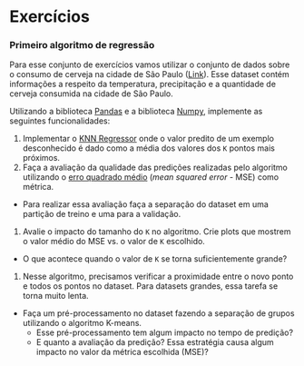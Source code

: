 # Exercícios


### Primeiro algoritmo de regressão

Para esse conjunto de exercícios vamos utilizar o conjunto de dados sobre o
consumo de cerveja na cidade de São Paulo ([Link](https://www.kaggle.com/dongeorge/beer-consumption-sao-paulo)).
Esse dataset contém informações a respeito da temperatura, precipitação e a
quantidade de cerveja consumida na cidade de São Paulo.


Utilizando a biblioteca [Pandas](https://pandas.pydata.org/) e a biblioteca
[Numpy](https://numpy.org/), implemente as seguintes funcionalidades:

1. Implementar o [KNN
   Regressor](https://towardsdatascience.com/the-basics-knn-for-classification-and-regression-c1e8a6c955)
   onde o valor predito de um exemplo desconhecido é dado como a média dos
   valores dos `K` pontos mais próximos. 
1. Faça a avaliação da qualidade das predições realizadas pelo algoritmo
   utilizando o [erro quadrado médio](https://en.wikipedia.org/wiki/Mean_squared_error)
   (*mean squared error* - MSE) como métrica. 
  * Para realizar essa avaliação faça a separação do dataset em uma partição de
    treino e uma para a validação.
1. Avalie o impacto do tamanho do `K` no algoritmo. Crie plots que mostrem o
   valor médio do MSE vs. o valor de `K` escolhido.
  * O que acontece quando o valor de `K` se torna suficientemente grande?
1. Nesse algoritmo, precisamos verificar a proximidade entre o novo ponto e
   todos os pontos no dataset. Para datasets grandes, essa tarefa se torna
   muito lenta. 
  * Faça um pré-processamento no dataset fazendo a separação de grupos
    utilizando o algoritmo K-means. 
      * Esse pré-processamento tem algum impacto no tempo de predição? 
      * E quanto a avaliação da predição? Essa estratégia causa algum impacto
        no valor da métrica escolhida (MSE)?
   
